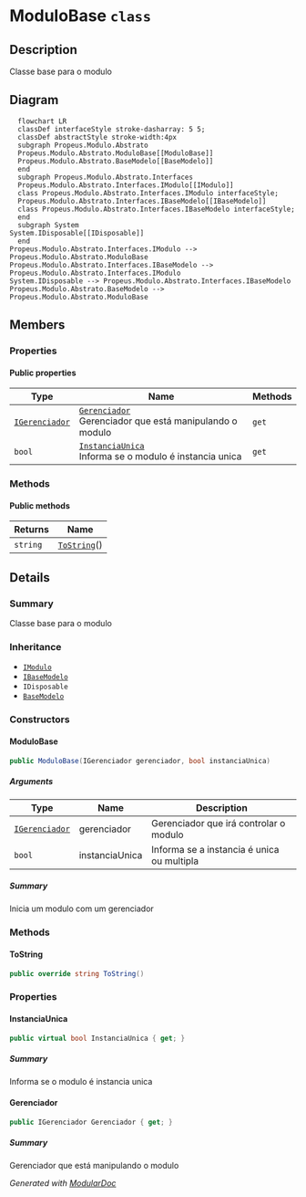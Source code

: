 # ModuloBase `class`

## Description
Classe base para o modulo

## Diagram
```mermaid
  flowchart LR
  classDef interfaceStyle stroke-dasharray: 5 5;
  classDef abstractStyle stroke-width:4px
  subgraph Propeus.Modulo.Abstrato
  Propeus.Modulo.Abstrato.ModuloBase[[ModuloBase]]
  Propeus.Modulo.Abstrato.BaseModelo[[BaseModelo]]
  end
  subgraph Propeus.Modulo.Abstrato.Interfaces
  Propeus.Modulo.Abstrato.Interfaces.IModulo[[IModulo]]
  class Propeus.Modulo.Abstrato.Interfaces.IModulo interfaceStyle;
  Propeus.Modulo.Abstrato.Interfaces.IBaseModelo[[IBaseModelo]]
  class Propeus.Modulo.Abstrato.Interfaces.IBaseModelo interfaceStyle;
  end
  subgraph System
System.IDisposable[[IDisposable]]
  end
Propeus.Modulo.Abstrato.Interfaces.IModulo --> Propeus.Modulo.Abstrato.ModuloBase
Propeus.Modulo.Abstrato.Interfaces.IBaseModelo --> Propeus.Modulo.Abstrato.Interfaces.IModulo
System.IDisposable --> Propeus.Modulo.Abstrato.Interfaces.IBaseModelo
Propeus.Modulo.Abstrato.BaseModelo --> Propeus.Modulo.Abstrato.ModuloBase
```

## Members
### Properties
#### Public  properties
| Type | Name | Methods |
| --- | --- | --- |
| [`IGerenciador`](./propeusmoduloabstratointerfaces-IGerenciador) | [`Gerenciador`](#gerenciador)<br>Gerenciador que está manipulando o modulo | `get` |
| `bool` | [`InstanciaUnica`](#instanciaunica)<br>Informa se o modulo é instancia unica | `get` |

### Methods
#### Public  methods
| Returns | Name |
| --- | --- |
| `string` | [`ToString`](#tostring)() |

## Details
### Summary
Classe base para o modulo

### Inheritance
 - [
`IModulo`
](./propeusmoduloabstratointerfaces-IModulo)
 - [
`IBaseModelo`
](./propeusmoduloabstratointerfaces-IBaseModelo)
 - `IDisposable`
 - [
`BaseModelo`
](./propeusmoduloabstrato-BaseModelo)

### Constructors
#### ModuloBase
```csharp
public ModuloBase(IGerenciador gerenciador, bool instanciaUnica)
```
##### Arguments
| Type | Name | Description |
| --- | --- | --- |
| [`IGerenciador`](./propeusmoduloabstratointerfaces-IGerenciador) | gerenciador | Gerenciador que irá controlar o modulo |
| `bool` | instanciaUnica | Informa se a instancia é unica ou multipla |

##### Summary
Inicia um modulo com um gerenciador

### Methods
#### ToString
```csharp
public override string ToString()
```

### Properties
#### InstanciaUnica
```csharp
public virtual bool InstanciaUnica { get; }
```
##### Summary
Informa se o modulo é instancia unica

#### Gerenciador
```csharp
public IGerenciador Gerenciador { get; }
```
##### Summary
Gerenciador que está manipulando o modulo

*Generated with* [*ModularDoc*](https://github.com/hailstorm75/ModularDoc)
